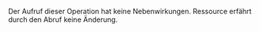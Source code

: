 Der Aufruf dieser Operation hat keine Nebenwirkungen. 
Ressource erfährt durch den Abruf keine Änderung.